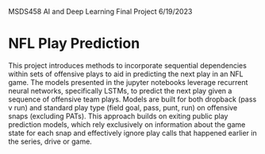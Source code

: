MSDS458 AI and Deep Learning 
Final Project
6/19/2023

# NFL Play Prediction 

This project introduces methods to incorporate sequential dependencies within sets of offensive plays to aid in predicting the next play in an NFL game. The models presented in the jupyter notebooks leverage recurrent neural networks, specifically LSTMs, to predict the next play given a sequence of offensive team plays. Models are built for both dropback (pass v run) and standard play type (field goal, pass, punt, run) on offensive snaps (excluding PATs). This approach builds on exiting public play prediction models, which rely exclusively on information about the game state for each snap and effectively ignore play calls that happened earlier in the series, drive or game. 
